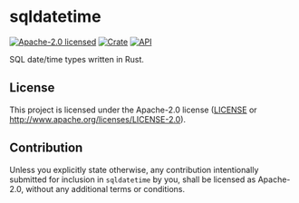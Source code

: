 # sqldatetime

[![Apache-2.0 licensed](https://img.shields.io/badge/license-Apache--2.0-blue.svg)](LICENSE)
[![Crate](https://img.shields.io/crates/v/sqldatetime.svg)](https://crates.io/crates/sqldatetime)
[![API](https://docs.rs/sqldatetime/badge.svg)](https://docs.rs/sqldatetime)

SQL date/time types written in Rust.

## License

This project is licensed under the Apache-2.0 license ([LICENSE](LICENSE) or <http://www.apache.org/licenses/LICENSE-2.0>).

## Contribution

Unless you explicitly state otherwise, any contribution intentionally submitted
for inclusion in `sqldatetime` by you, shall be licensed as Apache-2.0, without any additional
terms or conditions.

